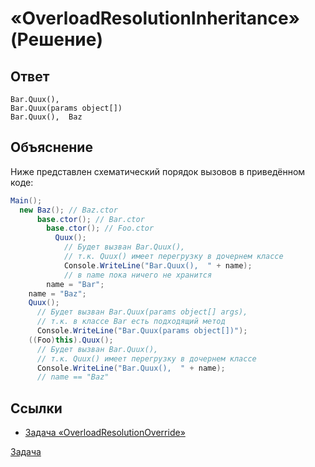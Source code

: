 # «OverloadResolutionInheritance» (Решение)

## Ответ

```
Bar.Quux(),  
Bar.Quux(params object[])
Bar.Quux(),  Baz
```

## Объяснение

Ниже представлен схематический порядок вызовов в приведённом коде:

```cs
Main();
  new Baz(); // Baz.ctor
      base.ctor(); // Bar.ctor
        base.ctor(); // Foo.ctor
          Quux();
            // Будет вызван Bar.Quux(),
            // т.к. Quux() имеет перегрузку в дочернем классе
            Console.WriteLine("Bar.Quux(),  " + name);
            // в name пока ничего не хранится
        name = "Bar";
    name = "Baz";
    Quux();
      // Будет вызван Bar.Quux(params object[] args),
      // т.к. в классе Bar есть подходящий метод
      Console.WriteLine("Bar.Quux(params object[])");
    ((Foo)this).Quux(); 
      // Будет вызван Bar.Quux(), 
      // т.к. Quux() имеет перегрузку в дочернем классе
      Console.WriteLine("Bar.Quux(),  " + name);
      // name == "Baz"
```

## Ссылки

* [Задача «OverloadResolutionOverride»](./OverloadResolutionOverride-P.md)

[Задача](./OverloadResolutionInheritance-P.md)